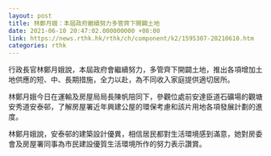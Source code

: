 ```yaml
---
layout: post
title: 林鄭月娥：本屆政府繼續努力多管齊下開闢土地
date: 2021-06-10 20:47:02.000000000 +08:00
link: https://news.rthk.hk/rthk/ch/component/k2/1595307-20210610.htm
categories: rthk
---
```


行政長官林鄭月娥說，本屆政府會繼續努力，多管齊下開闢土地，推出各項增加土地供應的短、中、長期措施，全力以赴，為不同收入家庭提供適切居所。

林鄭月娥今日在運輸及房屋局局長陳帆陪同下，參觀位處前安達臣道石礦場的觀塘安秀道安泰邨，了解房屋署近年興建公屋的環保考慮和該片用地各項發展計劃的進度。

林鄭月娥說，安泰邨的建築設計優異，相信居民都對生活環境感到滿意，她對房委會及房屋署同事為市民建設優質生活環境所作的努力表示讚賞。
